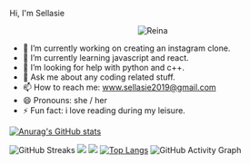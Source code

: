 Hi, I'm Sellasie

<p align="center"> <img src="https://komarev.com/ghpvc/?username=La-sie&label=Profile%20views&color=e91e63&style=flat" alt="Reina" /> </p>

- 🔭 I’m currently working on creating an instagram clone.
- 🌱 I’m currently learning javascript and react.
- 🤔 I’m looking for help with python and c++.
- 💬 Ask me about any coding related stuff.
- 📫 How to reach me: www.sellasie2019@gmail.com
- 😄 Pronouns: she / her
- ⚡ Fun fact: i love reading during my leisure.

[![Anurag's GitHub stats](https://github-readme-stats.vercel.app/api?username=La-sie)](https://github.com/La-sie/github-readme-stats)

![GitHub Streaks](http://github-readme-streak-stats.herokuapp.com?user=La-sie&theme=dracula&hide_border=true)
![](https://github-profile-summary-cards.vercel.app/api/cards/profile-details?username=La-sie&theme=github_dark)
![](https://github-profile-summary-cards.vercel.app/api/cards/most-commit-language?username=La-sie&theme=github_dark)
[![Top Langs](https://github-readme-stats.vercel.app/api/top-langs/?username=La-sie&layout=compact&langs_count=10&theme=github_dark&hide_border=true&count-private=true)](https://github.com/La-sie)
![GitHub Activity Graph](https://activity-graph.herokuapp.com/graph?username=La-sie&theme=dracula)
